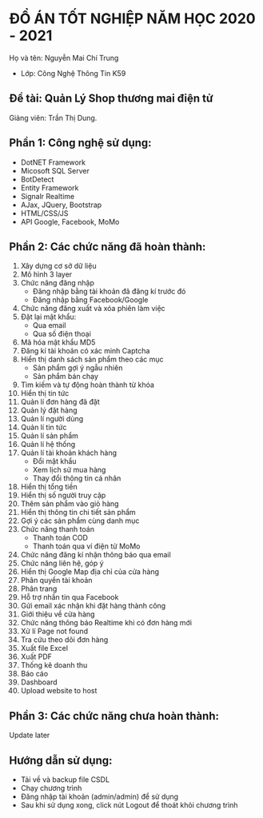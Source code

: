 # ĐỒ ÁN TỐT NGHIỆP NĂM HỌC 2020 - 2021
Họ và tên: Nguyễn Mai Chí Trung
     
* Lớp: Công Nghệ Thông Tin K59

## Đề tài: Quản Lý Shop thương mai điện tử
Giảng viên: Trần Thị Dung. 

## Phần 1: Công nghệ sử dụng:
- DotNET Framework
- Micosoft SQL Server
- BotDetect
- Entity Framework
- Signalr Realtime
- AJax, JQuery, Bootstrap
- HTML/CSS/JS
- API Google, Facebook, MoMo

## Phần 2: Các chức năng đã hoàn thành:
1. Xây dựng cơ sở dữ liệu
2. Mô hình 3 layer
3. Chức năng đăng nhập
   - Đăng nhập bằng tài khoản đã đăng kí trước đó
   - Đăng nhập bằng Facebook/Google
4. Chức năng đăng xuất và xóa phiên làm việc 
5. Đặt lại mật khẩu: 
   - Qua email
   - Qua số điện thoại
6. Mã hóa mật khẩu MD5
7. Đăng kí tài khoản có xác minh Captcha
8. Hiển thị danh sách sản phẩm theo các mục
   - Sản phẩm gợi ý ngẫu nhiên
   - Sản phẩm bán chạy
9. Tìm kiếm và tự động hoàn thành từ khóa
10. Hiển thị tin tức
11. Quản lí đơn hàng đã đặt
12. Quản lý đặt hàng
13. Quản lí người dùng
14. Quản lí tin tức
15. Quản lí sản phẩm
16. Quản lí hệ thống
17. Quản lí tài khoản khách hàng
    - Đổi mật khẩu
    - Xem lịch sử mua hàng
    - Thay đổi thông tin cá nhân
18. Hiển thị tổng tiền
19. Hiển thị số người truy cập
20. Thêm sản phẩm vào giỏ hàng
21. Hiển thị thông tin chi tiết sản phẩm 
22. Gợi ý các sản phẩm cùng danh mục
23. Chức năng thanh toán
    - Thanh toán COD
    - Thanh toán qua ví điện tử MoMo
24. Chức năng đăng kí nhận thông báo qua email
25. Chức năng liên hệ, góp ý
29. Hiển thị Google Map địa chỉ của cửa hàng
27. Phân quyền tài khoản
28. Phân trang
29. Hỗ trợ nhắn tin qua Facebook
30. Gửi email xác nhận khi đặt hàng thành công
31. Giới thiệu về cửa hàng
32. Chức năng thông báo Realtime khi có đơn hàng mới
33. Xử lí Page not found
34. Tra cứu theo dõi đơn hàng
35. Xuất file Excel
36. Xuất PDF
37. Thống kê doanh thu
38. Báo cáo 
39. Dashboard
40. Upload website to host

## Phần 3: Các chức năng chưa hoàn thành:
Update later

## Hướng dẫn sử dụng:
- Tải về và backup file CSDL
- Chạy chương trình
- Đăng nhập tài khoản (admin/admin) để sử dụng 
- Sau khi sử dụng xong, click nút Logout để thoát khỏi chương trình
